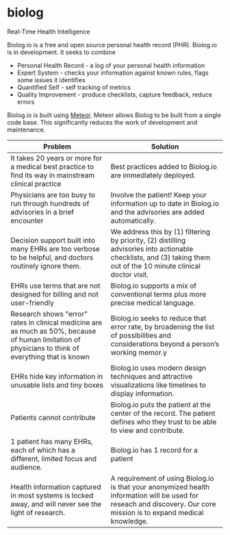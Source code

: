 biolog
========
Real-Time Health Intelligence

Biolog.io is a free and open source personal health record (PHR).
Biolog.io is in development.
It seeks to combine
* Personal Health Record - a log of your personal health information
* Expert System - checks your information against known rules, flags some issues it identifies
* Quantified Self - self tracking of metrics
* Quality Improvement - produce checklists, capture feedback, reduce errors

Biolog.io is built using [Meteor](http://meteor.com).
Meteor allows Biolog to be built from a single code base.
This significantly reduces the work of development and maintenance.


| Problem | Solution |
| --- | --- |
| It takes 20 years or more for a medical best practice to find its way in mainstream clinical practice | Best practices added to Biolog.io are immediately deployed. |
| Physicians are too busy to run through hundreds of advisories in a brief encounter | Involve the patient!  Keep your information up to date in Biolog.io and the advisories are added automatically. |
| Decision support built into many EHRs are too verbose to be helpful, and doctors routinely ignore them. | We address this by (1) filtering by priority, (2) distilling advisories into actionable checklists, and (3) taking them out of the 10 minute clinical doctor visit. |
| EHRs use terms that are not designed for billing and not user-friendly | Biolog.io supports a mix of conventional terms plus more precise medical language. |
| Research shows "error" rates in clinical medicine are as much as 50%, because of human limitation of physicians to think of everything that is known | Biolog.io seeks to reduce that error rate, by broadening the list of possibilities and considerations beyond a person’s working memor.y |
| EHRs hide key information in unusable lists and tiny boxes | Biolog.io uses modern design techniques and attractive visualizations like timelines to display information. |
| Patients cannot contribute | Biolog.io puts the patient at the center of the record.  The patient defines who they trust to be able to view and contribute. |
1 patient has many EHRs, each of which has a different, limited focus and audience. | Biolog.io has 1 record for a patient
| Health information captured in most systems is locked away, and will never see the light of research. | A requirement of using Biolog.io is that your anonymized health information will be used for reseach and discovery.  Our core mission is to expand medical knowledge. |
